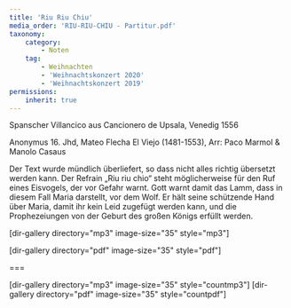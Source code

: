 ```yaml
---
title: 'Riu Riu Chiu'
media_order: 'RIU-RIU-CHIU - Partitur.pdf'
taxonomy:
    category:
        - Noten
    tag:
        - Weihnachten
        - 'Weihnachtskonzert 2020'
        - 'Weihnachtskonzert 2019'
permissions:
    inherit: true
---
```


Spanscher Villancico aus Cancionero de Upsala, Venedig 1556

Anonymus 16. Jhd, Mateo Flecha El Viejo (1481-1553), Arr: Paco Marmol & Manolo Casaus

Der Text wurde mündlich überliefert, so dass nicht alles richtig übersetzt werden kann. Der Refrain „Riu riu chio“  steht möglicherweise für den Ruf eines Eisvogels, der vor Gefahr warnt. Gott warnt damit das Lamm, dass in diesem Fall Maria darstellt, vor dem Wolf. Er hält seine schützende Hand über Maria, damit ihr kein Leid zugefügt werden kann, und die Prophezeiungen von der Geburt des großen Königs erfüllt werden. 

[dir-gallery directory="mp3" image-size="35" style="mp3"]

[dir-gallery directory="pdf" image-size="35" style="pdf"]

===

[dir-gallery directory="mp3" image-size="35" style="countmp3"]
[dir-gallery directory="pdf" image-size="35" style="countpdf"]